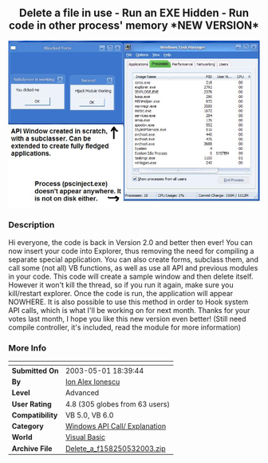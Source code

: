 ﻿<div align="center">

## Delete a file in use \- Run an EXE Hidden \- Run code in other process' memory \*NEW VERSION\*

<img src="PIC2003521821425187.jpg">
</div>

### Description

Hi everyone, the code is back in Version 2.0 and better then ever! You can now insert your code into Explorer, thus removing the need for compiling a separate special application. You can also create forms, subclass them, and call some (not all) VB functions, as well as use all API and previous modules in your code. This code will create a sample window and then delete itself. However it won't kill the thread, so if you run it again, make sure you kill/restart explorer. Once the code is run, the application will appear NOWHERE. It is also possible to use this method in order to Hook system API calls, which is what I'll be working on for next month. Thanks for your votes last month, I hope you like this new version even better! (Still need compile controller, it's included, read the module for more information)
 
### More Info
 


<span>             |<span>
---                |---
**Submitted On**   |2003-05-01 18:39:44
**By**             |[Ion Alex Ionescu](https://github.com/Planet-Source-Code/PSCIndex/blob/master/ByAuthor/ion-alex-ionescu.md)
**Level**          |Advanced
**User Rating**    |4.8 (305 globes from 63 users)
**Compatibility**  |VB 5\.0, VB 6\.0
**Category**       |[Windows API Call/ Explanation](https://github.com/Planet-Source-Code/PSCIndex/blob/master/ByCategory/windows-api-call-explanation__1-39.md)
**World**          |[Visual Basic](https://github.com/Planet-Source-Code/PSCIndex/blob/master/ByWorld/visual-basic.md)
**Archive File**   |[Delete\_a\_f158250532003\.zip](https://github.com/Planet-Source-Code/ion-alex-ionescu-delete-a-file-in-use-run-an-exe-hidden-run-code-in-other-process-memory-n__1-45195/archive/master.zip)









